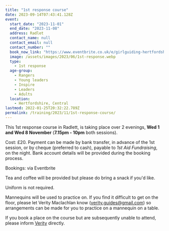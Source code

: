 ```yaml
---
title: "1st response course"
date: 2023-09-14T07:43:41.128Z
event:
  start_date: "2023-11-01"
  end_date: "2023-11-08"
  address: Radlet
  contact_name: null
  contact_email: null
  contact_number: ""
  book_now_link: "https://www.eventbrite.co.uk/e/girlguiding-hertfordshire-1st-response-course-2-x-3-hour-sessions-tickets-717988632327?aff=oddtdtcreator"
  image: /assets/images/2023/06/1st-response.webp
  type:
    - 1st response
  age-group:
    - Rangers
    - Young leaders
    - Inspire
    - Leaders
    - Adults
  location:
    - Hertfordshire, Central
lastmod: 2022-01-25T20:32:22.789Z
permalink: /training/2023/11/1st-response-course/
---
```

This 1st response course in Radlett, is taking place over 2 evenings, **Wed 1 and Wed 8 November** (**7.15pm - 10pm** both sessions).

Cost: £20. Payment can be made by bank transfer, in advance of the 1st session, or by cheque (preferred to cash), payable to *1st Aid Fundraising*, on the night.  Bank account details will be provided during the booking process.

Bookings: via Eventbrite

Tea and coffee will be provided but please do bring a snack if you'd like.

Uniform is not required.

Mannequins will be used to practice on.  If you find it difficult to get on the floor, please let Verity Maclachlan know (<verity.guides@gmail.com>) so arrangements can be made for you to practice on a mannequin on a table.

If you book a place on the course but are subsequently unable to attend, please inform [Verity](mailto:verity.guides@gmail.com) directly.  
